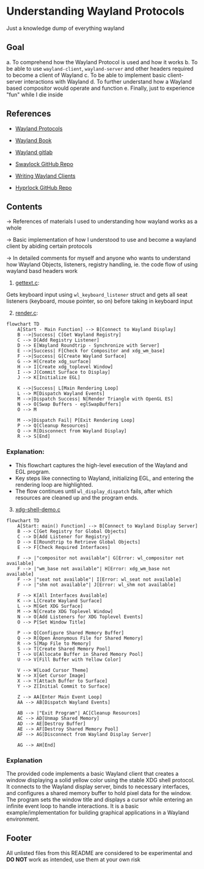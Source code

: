 # Understanding Wayland Protocols

Just a knowledge dump of everything wayland 

## Goal

a. To comprehend how the Wayland Protocol is used and how it works
b. To be able to use `wayland-client`, `wayland-server` and other headers required to become a client of Wayland 
c. To be able to implement basic client-server interactions with Wayland 
d. To further understand how a Wayland based compositor would operate and function
e. Finally, just to experience "fun" while I die inside

## References 

- [Wayland Protocols](https://wayland.freedesktop.org/docs/html/index.html)

- [Wayland Book](https://wayland-book.com/)

- [Wayland gitlab](https://gitlab.freedesktop.org/wayland)

- [Swaylock GitHub Repo](https://github.com/swaywm/swaylock)

- [Writing Wayland Clients](https://bugaevc.gitbooks.io/writing-wayland-clients/content/)

- [Hyprlock GitHub Repo](https://github.com/hyprwm/hyprlock)

## Contents

-> References of materials I used to understanding how wayland works as a whole

-> Basic implementation of how I understood to use and become a wayland client by abiding certain protocols 

-> In detailed comments for myself and anyone who wants to understand how Wayland Objects, listeners, registry handling, ie. the code flow of using wayland basd headers work

1. [gettext.c](https://github.com/nots1dd/mywayland/blob/main/gettext.c): 

Gets keyboard input using `wl_keyboard_listener` struct and gets all seat listeners (keyboard, mouse pointer, so on) before taking in keyboard input

2. [render.c](https://github.com/nots1dd/mywayland/blob/main/render.c):

```mermaid
flowchart TD
    A[Start - Main Function] --> B[Connect to Wayland Display]
    B -->|Success| C[Get Wayland Registry]
    C --> D[Add Registry Listener]
    D --> E[Wayland Roundtrip - Synchronize with Server]
    E -->|Success| F[Check for Compositor and xdg_wm_base]
    F -->|Success| G[Create Wayland Surface]
    G --> H[Create xdg_surface]
    H --> I[Create xdg_toplevel Window]
    I --> J[Commit Surface to Display]
    J --> K[Initialize EGL]
    
    K -->|Success| L[Main Rendering Loop]
    L --> M[Dispatch Wayland Events]
    M -->|Dispatch Success| N[Render Triangle with OpenGL ES]
    N --> O[Swap Buffers - eglSwapBuffers]
    O --> M

    M -->|Dispatch Fail| P[Exit Rendering Loop]
    P --> Q[Cleanup Resources]
    Q --> R[Disconnect from Wayland Display]
    R --> S[End]
```

### Explanation:
- This flowchart captures the high-level execution of the Wayland and EGL program.
- Key steps like connecting to Wayland, initializing EGL, and entering the rendering loop are highlighted.
- The flow continues until `wl_display_dispatch` fails, after which resources are cleaned up and the program ends.

3. [xdg-shell-demo.c](https://github.com/nots1dd/mywayland/blob/main/xdg-shell-demo.c)

```mermaid
flowchart TD
    A[Start: main() Function] --> B[Connect to Wayland Display Server]
    B --> C[Get Registry for Global Objects]
    C --> D[Add Listener for Registry]
    D --> E[Roundtrip to Retrieve Global Objects]
    E --> F[Check Required Interfaces]
    
    F --> |"compositor not available"| G[Error: wl_compositor not available]
    F --> |"wm_base not available"| H[Error: xdg_wm_base not available]
    F --> |"seat not available"| I[Error: wl_seat not available]
    F --> |"shm not available"| J[Error: wl_shm not available]
    
    F --> K[All Interfaces Available]
    K --> L[Create Wayland Surface]
    L --> M[Get XDG Surface]
    M --> N[Create XDG Toplevel Window]
    N --> O[Add Listeners for XDG Toplevel Events]
    O --> P[Set Window Title]
    
    P --> Q[Configure Shared Memory Buffer]
    Q --> R[Open Anonymous File for Shared Memory]
    R --> S[Map File to Memory]
    S --> T[Create Shared Memory Pool]
    T --> U[Allocate Buffer in Shared Memory Pool]
    U --> V[Fill Buffer with Yellow Color]
    
    V --> W[Load Cursor Theme]
    W --> X[Get Cursor Image]
    X --> Y[Attach Buffer to Surface]
    Y --> Z[Initial Commit to Surface]
    
    Z --> AA[Enter Main Event Loop]
    AA --> AB[Dispatch Wayland Events]
    
    AB --> |"Exit Program"| AC[Cleanup Resources]
    AC --> AD[Unmap Shared Memory]
    AD --> AE[Destroy Buffer]
    AE --> AF[Destroy Shared Memory Pool]
    AF --> AG[Disconnect from Wayland Display Server]
    
    AG --> AH[End]
```

### Explanation
The provided code implements a basic Wayland client that creates a window displaying a solid yellow color using the stable XDG shell protocol. It connects to the Wayland display server, binds to necessary interfaces, and configures a shared memory buffer to hold pixel data for the window. The program sets the window title and displays a cursor while entering an infinite event loop to handle interactions. It is a basic example/implementation for building graphical applications in a Wayland environment.

## Footer

All unlisted files from this README are considered to be experimental and **DO NOT** work as intended, use them at your own risk
